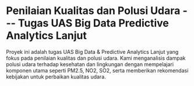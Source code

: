 # Penilaian Kualitas dan Polusi Udara --- Tugas UAS Big Data Predictive Analytics Lanjut
Proyek ini adalah tugas UAS Big Data &amp; Predictive Analytics Lanjut yang fokus pada penilaian kualitas dan polusi udara. Kami menganalisis dampak polusi udara terhadap kesehatan dan lingkungan dengan mempelajari komponen utama seperti PM2.5, NO2, SO2, serta memberikan rekomendasi kebijakan untuk perbaikan kualitas udara.
